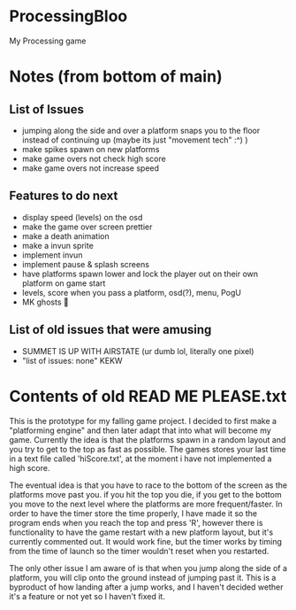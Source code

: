 # ProcessingBloo
My Processing game

# Notes (from bottom of main)
## List of Issues
* jumping along the side and over a platform snaps you to the floor instead of continuing up (maybe its just "movement tech" :^) )
* make spikes spawn on new platforms
* make game overs not check high score
* make game overs not increase speed

## Features to do next
* display speed (levels) on the osd
* make the game over screen prettier
* make a death animation
* make a invun sprite
* implement invun
* implement pause & splash screens
* have platforms spawn lower and lock the player out on their own platform on game start
* levels, score when you pass a platform, osd(?), menu, PogU
* MK ghosts :eyes:

## List of old issues that were amusing
* SUMMET IS UP WITH AIRSTATE (ur dumb lol, literally one pixel)
* "list of issues: none" KEKW

# Contents of old READ ME PLEASE.txt
This is the prototype for my falling game project. I decided to first make a "platforming engine" and then later adapt that into what will become my game. Currently the idea is that the platforms spawn in a random layout and you try to get to the top as fast as possible. The games stores your last time in a text file called 'hiScore.txt', at the moment i have not implemented a high score.

The eventual idea is that you have to race to the bottom of the screen as the platforms move past you. if you hit the top you die, if you get to the bottom you move to the next level where the platforms are more frequent/faster. In order to have the timer store the time properly, I have made it so the program ends when you reach the top and press 'R', however there is functionality to have the game restart with a new platform layout, but  it's currently commented out. It would work fine, but the timer works by timing from the time of launch so the timer wouldn't reset when you restarted. 

The only other issue I am aware of is that when you jump along the side of a platform, you will clip onto the ground instead of jumping past it. This is a byproduct of how landing after a jump works, and I haven't decided wether it's a feature or not yet so I haven't fixed it.
